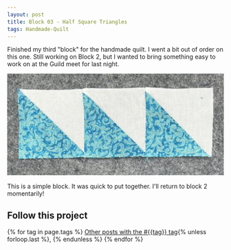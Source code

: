 ```yaml
---
layout: post
title: Block 03 - Half Square Triangles
tags: Handmade-Quilt
---
```

Finished my third "block" for the handmade quilt. I went a bit out of order on this one. Still working on Block 2, but I wanted to bring something easy to work on at the Guild meet for last night.

![3 squares made of half square triangles, pieced in a line. Off white fabric for one set of triangles. Turquoise with a small leafy pattern for the others.](/images/handmade-hst.jpg)

This is a simple block. It was quick to put together. I'll return to block 2 momentarily!

## Follow this project

  {% for tag in page.tags %}
  <a class="post" href="/tag/{{tag}}">Other posts with the #{{tag}} tag</a>{% unless forloop.last %}, {% endunless %}
  {% endfor %}